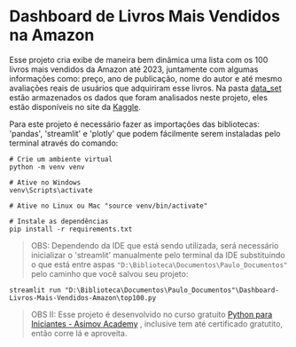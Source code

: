 # Dashboard de Livros Mais Vendidos na Amazon

Esse projeto cria exibe de maneira bem dinâmica uma lista com os 100 livros mais vendidos da Amazon até 2023, juntamente com algumas informações como: preço, ano de publicação, nome do autor e até mesmo avaliações reais de usuários que adquiriram esse livros.
Na pasta [data_set](./data_set/) estão armazenados os dados que foram analisados neste projeto, eles estão disponíveis no site da [Kaggle](https://www.kaggle.com/datasets/anshtanwar/top-200-trending-books-with-reviews).


Para este projeto é necessário fazer as importações das bibliotecas: 'pandas', 'streamlit' e 'plotly' que podem fácilmente serem instaladas pelo terminal através do comando:

```terminal
# Crie um ambiente virtual
python -m venv venv

# Ative no Windows
venv\Scripts\activate

# Ative no Linux ou Mac "source venv/bin/activate"

# Instale as dependências
pip install -r requirements.txt
```


>OBS: Dependendo da IDE que está sendo utilizada, será necessário inicializar o 'streamlit' manualmente pelo terminal da IDE substituindo o que está entre aspas `"D:\Biblioteca\Documentos\Paulo_Documentos"` pelo caminho que você salvou seu projeto:
```terminal
streamlit run "D:\Biblioteca\Documentos\Paulo_Documentos"\Dashboard-Livros-Mais-Vendidos-Amazon\top100.py
```


>OBS II: Esse projeto é desenvolvido no curso gratuito [Python para Iniciantes - Asimov Academy](https://hub.asimov.academy/curso/python-para-iniciantes/)
, inclusive tem até certificado gratutito, então corre lá e aproveita.
